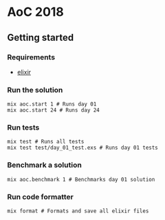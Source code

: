 # AoC 2018

## Getting started

### Requirements

- [elixir](https://elixir-lang.org/install.html)

### Run the solution

```shell
mix aoc.start 1 # Runs day 01
mix aoc.start 24 # Runs day 24
```

### Run tests

```shell
mix test # Runs all tests
mix test test/day_01_test.exs # Runs day 01 tests
```

### Benchmark a solution

```shell
mix aoc.benchmark 1 # Benchmarks day 01 solution
```

### Run code formatter

```shell
mix format # Formats and save all elixir files
```

